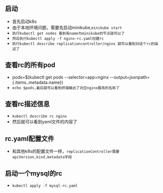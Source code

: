 ## 启动
* 首先启动k8s
* 由于本地环境问题，需要先启动minikube,`minikube start`
* `执行kubectl get nodes 看到有name为minikube的节点就可以了`
* `然后执行kubectl apply -f nginx-rc.yaml创建rc`
* `执行kubectl describe replicationcontroller/nginx 就可以看到对这个rc的描述了`

## 查看rc的所有pod
* pods=$(kubectl get pods --selector=app=nginx --output=jsonpath={.items..metadata.name})
* `echo $pods,最后就可以看到终端输出了对应nginx服务的名称了`

## 查看rc描述信息
* `kubectl describe rc nginx`
* 然后就可以看到yaml文件的内容了

## rc.yaml配置文件
* 和其他k8s的配置文件一样，`replicationController需要apiVersion,kind,metadata字段`

## 启动一个mysql的rc
* `kubectl apply -f mysql-rc.yaml`




